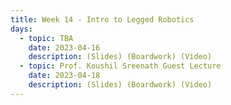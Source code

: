 ```yaml
---
title: Week 14 - Intro to Legged Robotics
days:
  - topic: TBA
    date: 2023-04-16
    description: (Slides) (Boardwork) (Video)
  - topic: Prof. Koushil Sreenath Guest Lecture
    date: 2023-04-18
    description: (Slides) (Boardwork) (Video)
---
```


<a id="Week15"></a>

